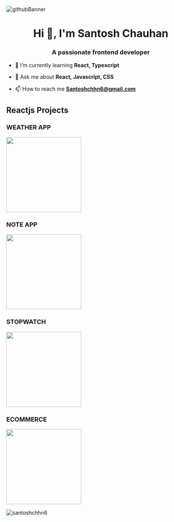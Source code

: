![githubBanner](https://user-images.githubusercontent.com/102342620/217224975-6f46fe4b-c209-4999-9656-8fdeca51bb57.png)

<h1 align="center">Hi 👋, I'm Santosh Chauhan</h1>
<h3 align="center">A passionate frontend developer</h3>


- 🌱 I’m currently learning **React, Typescript**

- 💬 Ask me about **React, Javascript, CSS**

- 📫 How to reach me **Santoshchhn6@gmail.com**

## Reactjs Projects

### WEATHER APP
[<img src='https://user-images.githubusercontent.com/102342620/228027286-abe998d8-7c5d-4e2a-8ad9-fe449554e564.png' width='200'/>](https://santoshchhn6.github.io/Weather-App-Reactjs/)

### NOTE APP
[<img src='https://user-images.githubusercontent.com/102342620/228027264-e65e5ec6-c76f-4793-be60-06578b393d1c.png' width='200'/>](https://santoshchhn6.github.io/Notes-Reactjs/)

### STOPWATCH
[<img src='https://user-images.githubusercontent.com/102342620/228027205-ee8ed05c-14c5-4520-9cd6-5b3ff0a57df4.png' width='200'/>](https://santoshchhn6.github.io/Clock-Timer-Stopwatch-Reactjs/)

### ECOMMERCE
[<img src='https://user-images.githubusercontent.com/102342620/228027347-62746e1a-ee83-4f3b-a356-997e6270aae0.png' width='200'/>](	https://expo.dev/@santoshchhn6/e-shop)

<p><img align="center" src="https://github-readme-streak-stats.herokuapp.com/?user=santoshchhn6&" alt="santoshchhn6" /></p>
